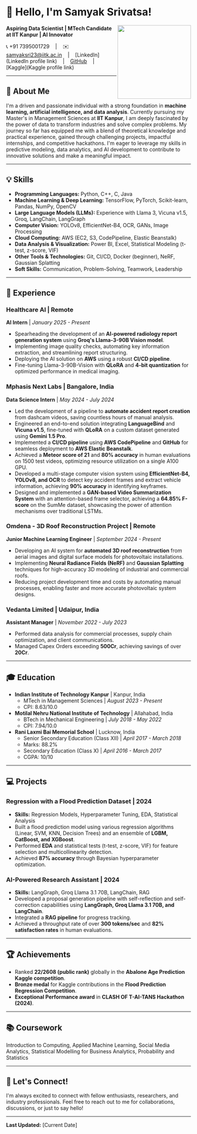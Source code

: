 # 👋 Hello, I'm Samyak Srivatsa!

<img src="https://github.com/productofbigbang/productofbigbang/blob/main/sammy.png" width="200" align="right">

**Aspiring Data Scientist | MTech Candidate at IIT Kanpur | AI Innovator**

📞 +91 7395001729    |    ✉️ samyaksri23@iitk.ac.in    |    [LinkedIn](LinkedIn profile link)    |    [GitHub](https://github.com/productofbigbang)    |    [Kaggle](Kaggle profile link)

---

## 🚀 About Me

I'm a driven and passionate individual with a strong foundation in **machine learning, artificial intelligence, and data analysis**. Currently pursuing my Master's in Management Sciences at **IIT Kanpur**, I am deeply fascinated by the power of data to transform industries and solve complex problems. My journey so far has equipped me with a blend of theoretical knowledge and practical experience, gained through challenging projects, impactful internships, and competitive hackathons. I'm eager to leverage my skills in predictive modeling, data analytics, and AI development to contribute to innovative solutions and make a meaningful impact.

---

## 💡 Skills

*   **Programming Languages:** Python, C++, C, Java
*   **Machine Learning & Deep Learning:** TensorFlow, PyTorch, Scikit-learn, Pandas, NumPy, OpenCV
*   **Large Language Models (LLMs):** Experience with Llama 3, Vicuna v1.5, Groq, LangChain, LangGraph
*   **Computer Vision:** YOLOv8, EfficientNet-B4, OCR, GANs, Image Processing
*   **Cloud Computing:** AWS (EC2, S3, CodePipeline, Elastic Beanstalk)
*   **Data Analysis & Visualization:** Power BI, Excel, Statistical Modeling (t-test, z-score, VIF)
*   **Other Tools & Technologies:** Git, CI/CD, Docker (beginner), NeRF, Gaussian Splatting
*   **Soft Skills:** Communication, Problem-Solving, Teamwork, Leadership

---

## 💼 Experience

### **Healthcare AI** | Remote
**AI Intern** | *January 2025 - Present*

*   Spearheading the development of an **AI-powered radiology report generation system** using **Groq's Llama-3-90B Vision model**.
*   Implementing image quality checks, automating key information extraction, and streamlining report structuring.
*   Deploying the AI solution on **AWS** using a robust **CI/CD pipeline**.
*   Fine-tuning Llama-3-90B-Vision with **QLoRA** and **4-bit quantization** for optimized performance in medical imaging.

### **Mphasis Next Labs** | Bangalore, India
**Data Science Intern** | *May 2024 - July 2024*

*   Led the development of a pipeline to **automate accident report creation** from dashcam videos, saving countless hours of manual analysis.
*   Engineered an end-to-end solution integrating **LanguageBind** and **Vicuna v1.5**, fine-tuned with **QLoRA** on a custom dataset generated using **Gemini 1.5 Pro**.
*   Implemented a **CI/CD pipeline** using **AWS CodePipeline** and **GitHub** for seamless deployment to **AWS Elastic Beanstalk**.
*   Achieved a **Meteor score of 21** and **80% accuracy** in human evaluations on 1500 test videos, optimizing resource utilization on a single A100 GPU.
*   Developed a multi-stage computer vision system using **EfficientNet-B4, YOLOv8, and OCR** to detect key accident frames and extract vehicle information, achieving **90% accuracy** in identifying keyframes.
*   Designed and implemented a **GAN-based Video Summarization System** with an attention-based frame selector, achieving a **64.85% F-score** on the SumMe dataset, showcasing the power of attention mechanisms over traditional LSTMs.

### **Omdena - 3D Roof Reconstruction Project** | Remote
**Junior Machine Learning Engineer** | *September 2024 - Present*

*   Developing an AI system for **automated 3D roof reconstruction** from aerial images and digital surface models for photovoltaic installations.
*   Implementing **Neural Radiance Fields (NeRF)** and **Gaussian Splatting** techniques for high-accuracy 3D modeling of industrial and commercial roofs.
*   Reducing project development time and costs by automating manual processes, enabling faster and more accurate photovoltaic system designs.

### **Vedanta Limited** | Udaipur, India
**Assistant Manager** | *November 2022 - July 2023*

*   Performed data analysis for commercial processes, supply chain optimization, and client communications.
*   Managed Capex Orders exceeding **500Cr**, achieving savings of over **20Cr**.

---

## 🎓 Education

*   **Indian Institute of Technology Kanpur** | Kanpur, India
    *   MTech in Management Sciences | *August 2023 - Present*
    *   CPI: 8.63/10.0
*   **Motilal Nehru National Institute of Technology** | Allahabad, India
    *   BTech in Mechanical Engineering | *July 2018 - May 2022*
    *   CPI: 7.94/10.0
*   **Rani Laxmi Bai Memorial School** | Lucknow, India
    *   Senior Secondary Education (Class XII) | *April 2017 - March 2018*
    *   Marks: 88.2%
    *   Secondary Education (Class X) | *April 2016 - March 2017*
    *   CGPA: 10/10

---

## 💻 Projects

### **Regression with a Flood Prediction Dataset** | 2024
*   **Skills:** Regression Models, Hyperparameter Tuning, EDA, Statistical Analysis
*   Built a flood prediction model using various regression algorithms (Linear, SVM, KNN, Decision Trees) and an ensemble of **LGBM, CatBoost, and XGBoost**.
*   Performed **EDA** and statistical tests (t-test, z-score, VIF) for feature selection and multicollinearity detection.
*   Achieved **87% accuracy** through Bayesian hyperparameter optimization.

### **AI-Powered Research Assistant** | 2024
*   **Skills:** LangGraph, Groq Llama 3.1 70B, LangChain, RAG
*   Developed a proposal generation pipeline with self-reflection and self-correction capabilities using **LangGraph, Groq Llama 3.1 70B, and LangChain**.
*   Integrated a **RAG pipeline** for progress tracking.
*   Achieved a throughput rate of over **300 tokens/sec** and **82% satisfaction rates** in human evaluations.

---

## 🏆 Achievements

*   Ranked **22/2608 (public rank)** globally in the **Abalone Age Prediction Kaggle competition**.
*   **Bronze medal** for Kaggle contributions in the **Flood Prediction Regression Competition**.
*   **Exceptional Performance award** in **CLASH OF T-AI-TANS Hackathon (2024)**.

---

## 📚 Coursework

Introduction to Computing, Applied Machine Learning, Social Media Analytics, Statistical Modelling for Business Analytics, Probability and Statistics

---

## 🙏 Let's Connect!

I'm always excited to connect with fellow enthusiasts, researchers, and industry professionals. Feel free to reach out to me for collaborations, discussions, or just to say hello!

---

**Last Updated:**  [Current Date]
